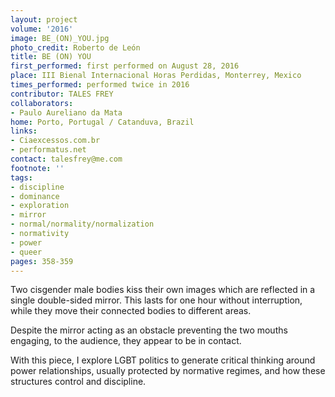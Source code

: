 ```yaml
---
layout: project
volume: '2016'
image: BE_(ON)_YOU.jpg
photo_credit: Roberto de León
title: BE (ON) YOU
first_performed: first performed on August 28, 2016
place: III Bienal Internacional Horas Perdidas, Monterrey, Mexico
times_performed: performed twice in 2016
contributor: TALES FREY
collaborators:
- Paulo Aureliano da Mata
home: Porto, Portugal / Catanduva, Brazil
links:
- Ciaexcessos.com.br
- performatus.net
contact: talesfrey@me.com
footnote: ''
tags:
- discipline
- dominance
- exploration
- mirror
- normal/normality/normalization
- normativity
- power
- queer
pages: 358-359
---
```


Two cisgender male bodies kiss their own images which are reflected in a single double-sided mirror. This lasts for one hour without interruption, while they move their connected bodies to different areas.

Despite the mirror acting as an obstacle preventing the two mouths engaging, to the audience, they appear to be in contact.

With this piece, I explore LGBT politics to generate critical thinking around power relationships, usually protected by normative regimes, and how these structures control and discipline.
